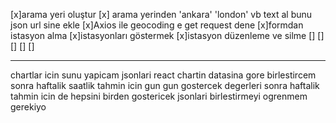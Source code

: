 [x]arama yeri oluştur
[x] arama yerinden 'ankara' 'london' vb text al bunu json url sine ekle
[x]Axios ile geocoding e get request dene
[x]formdan istasyon alma
[x]istasyonları göstermek
[x]istasyon düzenleme ve silme 
[]
[]
[]
[]
[]




***********
chartlar icin sunu yapicam 
jsonlari react chartin datasina gore birlestircem
sonra
haftalik saatlik tahmin icin gun gun gostercek degerleri 
sonra haftalik tahmin icin de hepsini birden gostericek
jsonlari birlestirmeyi ogrenmem gerekiyo
